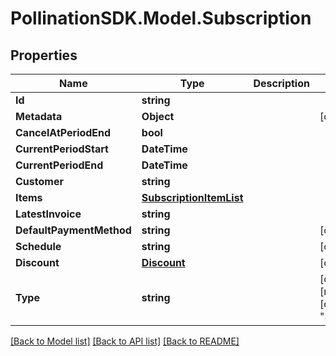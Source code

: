
# PollinationSDK.Model.Subscription

## Properties

Name | Type | Description | Notes
------------ | ------------- | ------------- | -------------
**Id** | **string** |  | 
**Metadata** | **Object** |  | [optional] 
**CancelAtPeriodEnd** | **bool** |  | 
**CurrentPeriodStart** | **DateTime** |  | 
**CurrentPeriodEnd** | **DateTime** |  | 
**Customer** | **string** |  | 
**Items** | [**SubscriptionItemList**](SubscriptionItemList.md) |  | 
**LatestInvoice** | **string** |  | 
**DefaultPaymentMethod** | **string** |  | [optional] 
**Schedule** | **string** |  | [optional] 
**Discount** | [**Discount**](Discount.md) |  | [optional] 
**Type** | **string** |  | [optional] [readonly] [default to "Subscription"]

[[Back to Model list]](../README.md#documentation-for-models)
[[Back to API list]](../README.md#documentation-for-api-endpoints)
[[Back to README]](../README.md)

